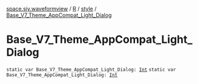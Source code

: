 [space.siy.waveformview](../../index.md) / [R](../index.md) / [style](index.md) / [Base_V7_Theme_AppCompat_Light_Dialog](./-base_-v7_-theme_-app-compat_-light_-dialog.md)

# Base_V7_Theme_AppCompat_Light_Dialog

`static var Base_V7_Theme_AppCompat_Light_Dialog: `[`Int`](https://kotlinlang.org/api/latest/jvm/stdlib/kotlin/-int/index.html)
`static var Base_V7_Theme_AppCompat_Light_Dialog: `[`Int`](https://kotlinlang.org/api/latest/jvm/stdlib/kotlin/-int/index.html)